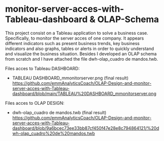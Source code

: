 # monitor-server-acces-with-Tableau-dashboard & OLAP-Schema

This project consist on a Tableau application to solve a business case. Specifically, to monitor the server acces of one company.
It appears different indicators such as present business trends, key business indicators and also graphs, tables or alerts in order to quickly understand  and visualize the business situation. 
Besides I developed an OLAP schema from scratch and I have attached the file dwh-olap_cuadro de mandos.twb.


Files acces to Tableau DASHBOARD:

- TABLEAU DASHBOARD_mmonitorserver.png (final result)
https://github.com/emmAnalyticsCoach/OLAP-Design-and-monitor-server-acces-with-Tableau-dashboard/blob/main/TABLEAU%20DASHBOARD_mmonitorserver.png

Files acces to OLAP DESIGN:

- dwh-olap_cuadro de mandos.twb (final result)
https://github.com/emmAnalyticsCoach/OLAP-Design-and-monitor-server-acces-with-Tableau-dashboard/blob/9a6bcec73ee33bb87cf450f47e28e8c794864121/%20dwh-olap_cuadro%20de%20mandos.twb

